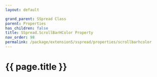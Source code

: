 ```yaml
---
layout: default

grand_parent: SSpread Class
parent: Properties
has_children: false
title: SSpread.ScrollBarHColor Property
nav_order: 98
permalink: /package/extension5/sspread/properties/scrollbarhcolor
---
```

# {{ page.title }}